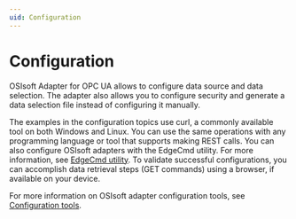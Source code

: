 ```yaml
---
uid: Configuration
---
```


# Configuration

OSIsoft Adapter for OPC UA allows to configure data source and data selection. The adapter also allows you to configure security and generate a data selection file instead of configuring it manually.

The examples in the configuration topics use curl, a commonly available tool on both Windows and Linux. You can use the same operations with any programming language or tool that supports making REST calls. You can also configure OSIsoft adapters with the EdgeCmd utility. For more information, see [EdgeCmd utility](https://osisoft.github.io/OSIsoft-Adapter-OPC-UA-Docs/V1/edgecmd/V1/EdgeCmd%20utility/EdgeCmd%20utility.html). To validate successful configurations, you can accomplish data retrieval steps (GET commands) using a browser, if available on your device.

For more information on OSIsoft adapter configuration tools, see [Configuration tools](https://osisoft.github.io/OSIsoft-Adapter-OPC-UA-Docs/V1/main/V1/Configuration/Configuration%20tools.html).
